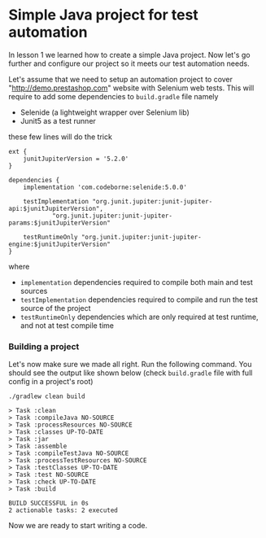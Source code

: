 # Simple Java project for test automation

In lesson 1 we learned how to create a simple Java project. 
Now let's go further and configure our project so it meets our test automation needs.

Let's assume that we need to setup an automation project to cover "http://demo.prestashop.com" website with Selenium web tests.
This will require to add some dependencies to `build.gradle` file namely 
* Selenide (a lightweight wrapper over Selenium lib) 
* Junit5 as a test runner

these few lines will do the trick
```$xslt
ext {
    junitJupiterVersion = '5.2.0'
}

dependencies {
    implementation 'com.codeborne:selenide:5.0.0'

    testImplementation "org.junit.jupiter:junit-jupiter-api:$junitJupiterVersion",
            "org.junit.jupiter:junit-jupiter-params:$junitJupiterVersion"
    
    testRuntimeOnly "org.junit.jupiter:junit-jupiter-engine:$junitJupiterVersion"
}
```
where 
* `implementation` dependencies required to compile both main and test sources
* `testImplementation` dependencies required to compile and run the test source of the project
* `testRuntimeOnly` dependencies which are only required at test runtime, and not at test compile time

### Building a project
Let's now make sure we made all right. Run the following command. You should see the output like shown below (check `build.gradle` file with full config in a project's root)
```$xslt
./gradlew clean build

> Task :clean
> Task :compileJava NO-SOURCE
> Task :processResources NO-SOURCE
> Task :classes UP-TO-DATE
> Task :jar
> Task :assemble
> Task :compileTestJava NO-SOURCE
> Task :processTestResources NO-SOURCE
> Task :testClasses UP-TO-DATE
> Task :test NO-SOURCE
> Task :check UP-TO-DATE
> Task :build

BUILD SUCCESSFUL in 0s
2 actionable tasks: 2 executed
```
Now we are ready to start writing a code.
